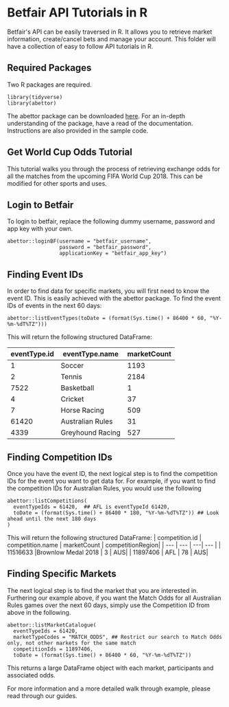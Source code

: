 
# Betfair API Tutorials in R
Betfair's API can be easily traversed in R. It allows you to retrieve market information, create/cancel bets and manage your account. This folder will have a collection of easy to follow API tutorials in R.

## Required Packages
Two R packages are required.
```
library(tidyverse)
library(abettor)
```

The abettor package can be downloaded [here](https://github.com/phillc73/abettor). For an in-depth understanding of the package, have a read of the documentation. Instructions are also provided in the sample code.

## Get World Cup Odds Tutorial
This tutorial walks you through the process of retrieving exchange odds for all the matches from the upcoming FIFA World Cup 2018. This can be modified for other sports and uses.

## Login to Betfair
To login to betfair, replace the following dummy username, password and app key with your own.
```
abettor::loginBF(username = "betfair_username",
                 password = "betfair_password",
                 applicationKey = "betfair_app_key")
```

## Finding Event IDs
In order to find data for specific markets, you will first need to know the event ID. This is easily achieved with the abettor package. To find the event IDs of events in the next 60 days:
```
abettor::listEventTypes(toDate = (format(Sys.time() + 86400 * 60, "%Y-%m-%dT%TZ")))
```

This will return the following structured DataFrame:

  | eventType.id |  eventType.name |marketCount|
  | ------------ | --------------- | ----------|
 |            1 |          Soccer |       1193|
 |            2 |          Tennis |       2184|
 |         7522 |      Basketball |          1|
 |            4 |         Cricket |         37|
 |            7 |    Horse Racing |        509|
|        61420 |Australian Rules |         31|
|         4339 |Greyhound Racing |        527|

## Finding Competition IDs
Once you have the event ID, the next logical step is to find the competition IDs for the event you want to get data for. For example, if you want to find the competition IDs for Australian Rules, you would use the following
```
abettor::listCompetitions(
  eventTypeIds = 61420,  ## AFL is eventTypeId 61420,
  toDate = (format(Sys.time() + 86400 * 180, "%Y-%m-%dT%TZ")) ## Look ahead until the next 180 days
)
```
This will return the following structured DataFrame:
| competition.id |   competition.name | marketCount | competitionRegion|
| --- | --- | ---| --- |
| 11516633 |Brownlow Medal 2018  | 3 | AUS|
| 11897406 | AFL | 78 | AUS|

## Finding Specific Markets
The next logical step is to find the market that you are interested in. Furthering our example above, if you want the Match Odds for all Australian Rules games over the next 60 days, simply use the Competition ID from above in the following.
```
abettor::listMarketCatalogue(
  eventTypeIds = 61420,
  marketTypeCodes = "MATCH_ODDS", ## Restrict our search to Match Odds only, not other markets for the same match
  competitionIds = 11897406,
  toDate = (format(Sys.time() + 86400 * 60, "%Y-%m-%dT%TZ"))
```

This returns a large DataFrame object with each market, participants and associated odds.

For more information and a more detailed walk through example, please read through our guides.